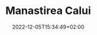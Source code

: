 ---
title: "Manastirea Calui"
date: 2022-12-05T15:34:49+02:00
keywords: ["Manastirea Calui"]
draft: false
type: other
layout:
sitemap_exclude: false

sitemap:
  changefreq: weekly
  filename: sitemap.xml
  priority: 1

#----------------------------------------------------/
# Head
#----------------------------------------------------/
open_graph:
  title: "Manastirea Calui"
  url: "https://manastirea-calui.ro/"
  image: "https://manastirea-calui.ro/og-image/the-funny-brand-social.jpg"
  image_alt: "Manastirea Calui"
  description: ""

schema:
  type: "Organization"
  name: "Manastirea Calui"
  email: "contact@ManastireaCalui.com"
  telephone: "0753789020"
  logo: "https://manastirea-calui.ro/assets/daca-as/logo/the-funny-brand-logo.svg"
  image_url: "https://manastirea-calui.ro/assets/daca-as/hero/daca-as-game.png"
  description: ""
  url: "https://manastirea-calui.ro"

#----------------------------------------------------/
# About section
#----------------------------------------------------/
aboutHomepage:
  title: "Despre Manastirea Calui"
  description: "Mânăstirea Călui se află pe malul Oltețului, în apropiere de Craiova, nu departe de comuna Oboga, comuna renumită pentru ceramica ei populară. Așezământul monahal, înconjurat de un puternic zid de cărămidă, a fost întemeiată între anii 1516-1521, în timpul domniei lui Neagoe Basarab (1512-1521), de către banul Vlad și frații sai, Dumitru și Bălică. 
  
  Primii ctitori au ridicat edificiul până la nivelul temeliilor, dar nu l-au putut probabil termina din cauza instabilității politice care a urmat domniei lui Neagoe Basarab. Mânastirea Călui, cu hramul Sfântul Nicolae, a fost refăcută de către boierii Craiovești, apoi a fost restaurata și infrumusețata de frații Buzești în perioada 20 aprilie – 8 iunie 1588, atunci când au fost inființate și corpurile de chilii, după cum precizeaza pisania săpată în piatră deasupra ușii de la intrarea în biserică. Ulterior monumentului i s-a adaugat un exonartex, mărginit de arcade laterale. 
  
  Biserica Sfântul Nicolae, de dimensiuni mici – 15 metri lungime și 6 metri lățime – este un monument reprezentativ al arhitecturii muntenești din secolul al XVI-lea, care se impune prin proporțiile grandioase ale turlei și prin bogata decorație a fațadelor. Fațadele bisericii au un parament de cărămidă și tencuială, cu un puternic brâu median, având registrul inferior împărțit în panouri dreptunghiulare, iar cel superior cu arcaturi duble. 
  
  Interiorul păstreaza un ansamblu de picturi murale realizate de meșterul zugrav Mina între anii 1593-1594, care îi infățișează pe Frații Radu, Preda și Stroe Buzescu, precum și un tablou cu domnii Mihai Viteazu și Petru Cercel.
  Biserica a fost renovată în anii 1650, 1828, 1834 și amplu restaurată în 1932-1937. Aici ar trebui sa mai inseram cate o mica descriere despre proiectul de restaurare."


---